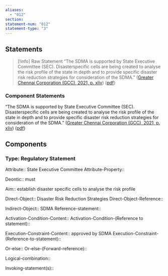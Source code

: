 ```yaml
---
aliases:
  - "012"
section: 
statement-num: "012"
statement-type: "3"
---
```

## Statements 
> [!info] Raw Statement
> “The SDMA is supported by State Executive Committee (SEC). Disasterspecific cells are being created to analyse the risk profile of the state in depth and to provide specific disaster risk reduction strategies for consideration of the SDMA.” ([Greater Chennai Corporation (GCC), 2021, p. xliv](zotero://select/library/items/AZZSXLC8)) ([pdf](zotero://open-pdf/library/items/ZWDYK52D?page=44&annotation=BQ4F8QNX)) 
> 

### Component Statements
“The SDMA is supported by State Executive Committee (SEC). Disasterspecific cells are being created to analyse the risk profile of the state in depth and to provide specific disaster risk reduction strategies for consideration of the SDMA.” ([Greater Chennai Corporation (GCC), 2021, p. xliv](zotero://select/library/items/AZZSXLC8)) ([pdf](zotero://open-pdf/library/items/ZWDYK52D?page=44&annotation=BQ4F8QNX)) 
## Components
### Type: Regulatory Statement
Attribute:: State Executive Committee
Attribute-Property:: 

Deontic:: must 

Aim:: establish disaster specific cells to analyse the risk profile

Direct-Object:: Disaster Risk Reduction Strategies
Direct-Object-Reference:: 

Indirect-Object:: SDMA
	Reference-statement::

Activation-Condition-Content::
	Activation-Condition-(Reference to statement)::

Execution-Constraint-Content:: approved by SDMA
	Execution-Constraint-(Reference-to-statement)::

Or-else::
	Or-else-(Forward-reference)::

Logical-combination::

Invoking-statement(s)::